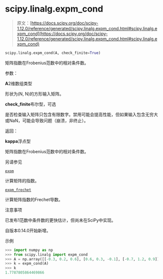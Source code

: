 # scipy.linalg.expm_cond

> 原文：[https://docs.scipy.org/doc/scipy-1.12.0/reference/generated/scipy.linalg.expm_cond.html#scipy.linalg.expm_cond](https://docs.scipy.org/doc/scipy-1.12.0/reference/generated/scipy.linalg.expm_cond.html#scipy.linalg.expm_cond)

```py
scipy.linalg.expm_cond(A, check_finite=True)
```

矩阵指数在Frobenius范数中的相对条件数。

参数：

**A**2维数组类型

形状为(N, N)的方形输入矩阵。

**check_finite**布尔型，可选

是否检查输入矩阵只包含有限数字。禁用可能会提高性能，但如果输入包含无穷大或NaN，可能会导致问题（崩溃，非终止）。

返回：

**kappa**浮点型

矩阵指数在Frobenius范数中的相对条件数。

另请参见

[`expm`](https://docs.scipy.org/doc/scipy-1.12.0/reference/generated/scipy.linalg.expm.html#scipy.linalg.expm "scipy.linalg.expm")

计算矩阵的指数。

[`expm_frechet`](https://docs.scipy.org/doc/scipy-1.12.0/reference/generated/scipy.linalg.expm_frechet.html#scipy.linalg.expm_frechet "scipy.linalg.expm_frechet")

计算矩阵指数的Frechet导数。

注意事项

已发布1范数中条件数的更快估计，但尚未在SciPy中实现。

自版本0.14.0开始新增。

示例

```py
>>> import numpy as np
>>> from scipy.linalg import expm_cond
>>> A = np.array([[-0.3, 0.2, 0.6], [0.6, 0.3, -0.1], [-0.7, 1.2, 0.9]])
>>> k = expm_cond(A)
>>> k
1.7787805864469866 
```
